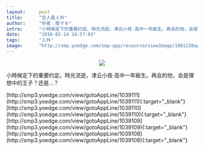 ```yaml
---
layout:     post
title:      "恋人是人外"
author:     "作者：南マキ"
intro:      "小時候定下的重要约定。時光流逝，津云小夜·高中一年級生。再会的他，会是理想中的王子？还是…？"
date:       "2018-02-14 16:57:03"
tags:       "人外"
image:      "http://smp.yoedge.com/smp-app/resource/viewImage/1001228appline.png"
---
```

<div style="text-align: center">
<p><img src="http://smp.yoedge.com/smp-app/resource/viewImage/1001228appline.png"/></p>
</div>
<p class="post-meta">
<span>小時候定下的重要约定。時光流逝，津云小夜·高中一年級生。再会的他，会是理想中的王子？还是…？</span>
</p>
[http://smp3.yoedge.com/view/gotoAppLine/1039111](http://smp3.yoedge.com/view/gotoAppLine/1039111){:target="_blank"}
[http://smp3.yoedge.com/view/gotoAppLine/1039110](http://smp3.yoedge.com/view/gotoAppLine/1039110){:target="_blank"}
[http://smp3.yoedge.com/view/gotoAppLine/1039109](http://smp3.yoedge.com/view/gotoAppLine/1039109){:target="_blank"}
[http://smp3.yoedge.com/view/gotoAppLine/1039108](http://smp3.yoedge.com/view/gotoAppLine/1039108){:target="_blank"}


